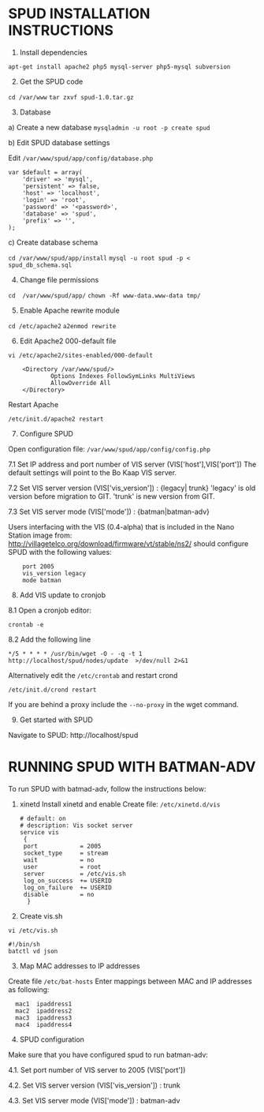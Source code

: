 SPUD INSTALLATION INSTRUCTIONS
==============================

1. Install dependencies

```apt-get install apache2 php5 mysql-server php5-mysql subversion```

2. Get the SPUD code

```cd /var/www```
```tar zxvf spud-1.0.tar.gz```

3. Database

a) Create a new database
```mysqladmin -u root -p create spud```

b) Edit SPUD database settings

Edit `/var/www/spud/app/config/database.php`

	var $default = array(
		'driver' => 'mysql',
		'persistent' => false,
		'host' => 'localhost',
		'login' => 'root',
		'password' => '<password>',
		'database' => 'spud',
		'prefix' => '',
	);

c) Create database schema

```cd /var/www/spud/app/install```
```mysql -u root spud -p < spud_db_schema.sql```

4. Change file permissions

```cd  /var/www/spud/app/```
```chown -Rf www-data.www-data tmp/```


5. Enable Apache rewrite module

```cd /etc/apache2```
```a2enmod rewrite```


6. Edit Apache2 000-default file

```vi /etc/apache2/sites-enabled/000-default ```

        <Directory /var/www/spud/>
                Options Indexes FollowSymLinks MultiViews
                AllowOverride All
        </Directory>

Restart Apache
	
```/etc/init.d/apache2 restart```


7. Configure SPUD

Open configuration file: `/var/www/spud/app/config/config.php`
 
  7.1 Set IP address and port number of VIS server (VIS['host'],VIS['port'])
  The default settings will point to the Bo Kaap VIS server.

  7.2 Set VIS server version (VIS['vis_version']) : {legacy| trunk} 
     'legacy' is old version before migration to GIT.
     'trunk' is new version from GIT.

  7.3 Set VIS server mode (VIS['mode']) : {batman|batman-adv}

Users interfacing with the VIS (0.4-alpha) that is included in the 
Nano Station image from:
http://villagetelco.org/download/firmware/vt/stable/ns2/
should configure SPUD with the following values:

		port 2005
		vis_version legacy
		mode batman 

8. Add VIS update to cronjob

8.1 Open a cronjob editor:

```crontab -e```

8.2 Add the following line

```*/5 * * * * /usr/bin/wget -O - -q -t 1 http://localhost/spud/nodes/update  >/dev/null 2>&1```

Alternatively edit the ```/etc/crontab``` and restart crond 

```/etc/init.d/crond restart```

If you are behind a proxy include the ```--no-proxy``` in the wget command.

9. Get started with SPUD

Navigate to SPUD: http://localhost/spud


RUNNING SPUD WITH BATMAN-ADV
=================================================

To run SPUD with batmad-adv, follow the instructions below:


1. xinetd
Install xinetd and enable 
Create file:  `/etc/xinetd.d/vis`

       # default: on
       # description: Vis socket server
       service vis
        {
		port            = 2005
   		socket_type     = stream
   		wait            = no
   		user            = root
   		server          = /etc/vis.sh
   		log_on_success  += USERID
   		log_on_failure  += USERID
   		disable         = no
         }

2. Create vis.sh

```vi /etc/vis.sh```

    #!/bin/sh
    batctl vd json


3. Map MAC addresses to IP addresses

Create file `/etc/bat-hosts`
Enter mappings between MAC and IP addresses as following:

      mac1  ipaddress1
      mac2  ipaddress2
      mac3  ipaddress3
      mac4  ipaddress4


4. SPUD configuration

Make sure that you have configured spud to run batman-adv:

  4.1. Set port number of VIS server to 2005  (VIS['port'])

  4.2. Set VIS server version (VIS['vis_version']) : trunk

  4.3. Set VIS server mode (VIS['mode']) : batman-adv
